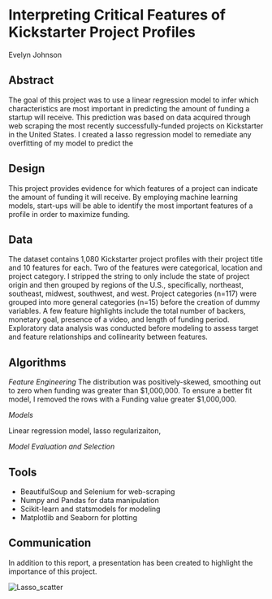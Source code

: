 # Interpreting Critical Features of Kickstarter Project Profiles 
Evelyn Johnson

## Abstract
The goal of this project was to use a linear regression model to infer which characteristics are most important in predicting the amount of funding a startup 
will receive. This prediction was based on data acquired through web scraping the most recently successfully-funded projects on Kickstarter in the United States.
I created a lasso regression model to remediate any overfitting of my model to predict the    

## Design
This project provides evidence for which features of a project can indicate the amount of funding it will receive. By employing machine learning models,
start-ups will be able to identify the most important features of a profile in order to maximize funding. 

## Data
The dataset contains 1,080 Kickstarter project profiles with their project title and 10 features for each. Two of the features were categorical, location and
project category. I stripped the string to only include the state of project origin and then grouped by regions of the 
U.S., specifically, northeast, southeast, midwest, southwest, and west. Project categories (n=117) were grouped into more general categories (n=15) before the 
creation of dummy variables. A few feature highlights include the total number of backers, monetary goal, presence of a video, and length of funding period. Exploratory
data analysis was conducted before modeling to assess target and feature relationships and collinearity between features. 

## Algorithms

*Feature Engineering*
The distribution was positively-skewed, smoothing out to zero when funding was greater than $1,000,000. To ensure a better fit model, I removed the rows with a 
Funding value greater $1,000,000. 

*Models*
  
Linear regression model, lasso regularizaiton,

*Model Evaluation and Selection*
  

## Tools
- BeautifulSoup and Selenium for web-scraping
- Numpy and Pandas for data manipulation
- Scikit-learn and statsmodels  for modeling
- Matplotlib and Seaborn for plotting


## Communication
In addition to this report, a presentation has been created to highlight the importance of this project. 

![Lasso_scatter](https://user-images.githubusercontent.com/84474016/135572157-113b0b3b-4e21-4c8b-8a28-968218c7cc32.png)
